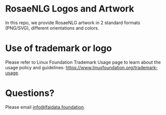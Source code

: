 # RosaeNLG Logos and Artwork 
In this repo, we provide RosaeNLG artwork in 2 standard formats (PNG/SVG), different orientations and colors. 

# Use of trademark or logo 
Please refer to Linux Foundation Trademark Usage page to learn about the usage policy and guidelines: https://www.linuxfoundation.org/trademark-usage. 

# Questions? 
Please email info@lfaidata.foundation.
